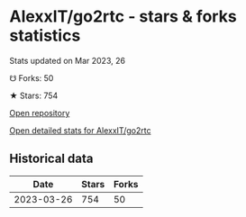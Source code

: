 # AlexxIT/go2rtc - stars & forks statistics

Stats updated on Mar 2023, 26

☋ Forks: 50

★ Stars: 754

[Open repository](https://github.com/AlexxIT/go2rtc)

[Open detailed stats for AlexxIT/go2rtc](https://reviewgithub.com/rep/AlexxIT/go2rtc)

## Historical data
| Date | Stars | Forks |
|------|-------|-------|
| 2023-03-26 | 754 | 50 | 

